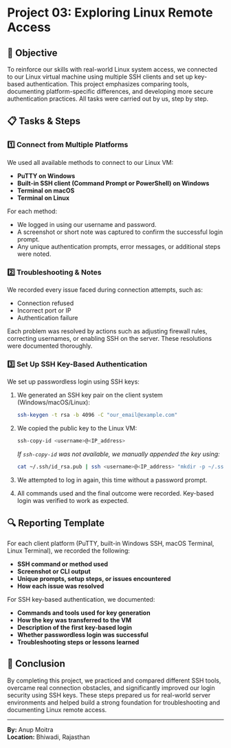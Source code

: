 
# Project 03: Exploring Linux Remote Access

## 📝 Objective

To reinforce our skills with real-world Linux system access, we connected to our Linux virtual machine using multiple SSH clients and set up key-based authentication. This project emphasizes comparing tools, documenting platform-specific differences, and developing more secure authentication practices. All tasks were carried out by us, step by step.

## 📋 Tasks & Steps

### 1️⃣ Connect from Multiple Platforms

We used all available methods to connect to our Linux VM:

- **PuTTY on Windows**
- **Built-in SSH client (Command Prompt or PowerShell) on Windows**
- **Terminal on macOS**
- **Terminal on Linux**

For each method:

- We logged in using our username and password.
- A screenshot or short note was captured to confirm the successful login prompt.
- Any unique authentication prompts, error messages, or additional steps were noted.

### 2️⃣ Troubleshooting & Notes

We recorded every issue faced during connection attempts, such as:

- Connection refused  
- Incorrect port or IP  
- Authentication failure  

Each problem was resolved by actions such as adjusting firewall rules, correcting usernames, or enabling SSH on the server. These resolutions were documented thoroughly.

### 3️⃣ Set Up SSH Key-Based Authentication

We set up passwordless login using SSH keys:

1. We generated an SSH key pair on the client system (Windows/macOS/Linux):

   ```bash
   ssh-keygen -t rsa -b 4096 -C "our_email@example.com"
   ```

2. We copied the public key to the Linux VM:

   ```bash
   ssh-copy-id <username>@<IP_address>
   ```

   *If `ssh-copy-id` was not available, we manually appended the key using:*

   ```bash
   cat ~/.ssh/id_rsa.pub | ssh <username>@<IP_address> "mkdir -p ~/.ssh && cat >> ~/.ssh/authorized_keys"
   ```

3. We attempted to log in again, this time without a password prompt.
4. All commands used and the final outcome were recorded. Key-based login was verified to work as expected.

## 🔍 Reporting Template

For each client platform (PuTTY, built-in Windows SSH, macOS Terminal, Linux Terminal), we recorded the following:

- **SSH command or method used**
- **Screenshot or CLI output**
- **Unique prompts, setup steps, or issues encountered**
- **How each issue was resolved**

For SSH key-based authentication, we documented:

- **Commands and tools used for key generation**
- **How the key was transferred to the VM**
- **Description of the first key-based login**
- **Whether passwordless login was successful**
- **Troubleshooting steps or lessons learned**

## 🏁 Conclusion

By completing this project, we practiced and compared different SSH tools, overcame real connection obstacles, and significantly improved our login security using SSH keys. These steps prepared us for real-world server environments and helped build a strong foundation for troubleshooting and documenting Linux remote access.

---

**By:** Anup Moitra  
**Location:** Bhiwadi, Rajasthan
